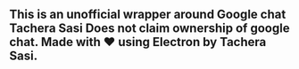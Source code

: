 ## This is an unofficial wrapper around Google chat Tachera Sasi Does not claim ownership of google chat. Made with ❤️ using Electron by Tachera Sasi.